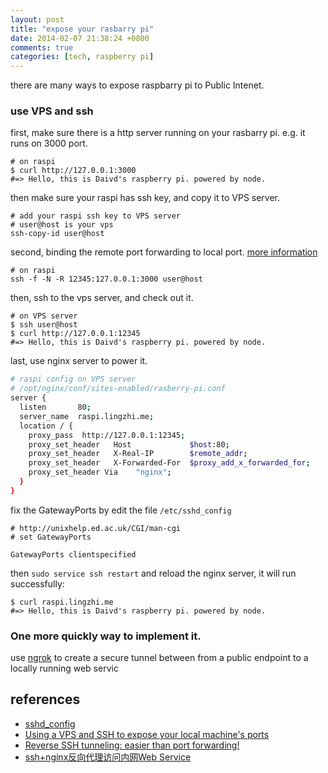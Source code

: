 ```yaml
---
layout: post
title: "expose your rasbarry pi"
date: 2014-02-07 21:38:24 +0800
comments: true
categories: [tech, raspberry pi]
---
```


there are many ways to expose raspbarry pi to Public Intenet.

### use VPS and ssh

first, make sure there is a http server running on your rasbarry pi.
e.g. it runs on 3000 port.
```
# on raspi
$ curl http://127.0.0.1:3000
#=> Hello, this is Daivd's raspberry pi. powered by node.
```

then make sure your raspi has ssh key, and copy it to VPS server.

```
# add your raspi ssh key to VPS server
# user@host is your vps
ssh-copy-id user@host
```

<!-- more -->

second, binding the remote port forwarding to local port. [more information](http://www.ruanyifeng.com/blog/2011/12/ssh_port_forwarding.html)
```
# on raspi
ssh -f -N -R 12345:127.0.0.1:3000 user@host
```

then, ssh to the vps server, and check out it.

```
# on VPS server
$ ssh user@host
$ curl http://127.0.0.1:12345
#=> Hello, this is Daivd's raspberry pi. powered by node.
```

last, use nginx server to power it.
``` bash
# raspi config on VPS server
# /opt/nginx/conf/sites-enabled/rasberry-pi.conf
server {
  listen       80;
  server_name  raspi.lingzhi.me;
  location / {
    proxy_pass  http://127.0.0.1:12345;
    proxy_set_header   Host             $host:80;
    proxy_set_header   X-Real-IP        $remote_addr;
    proxy_set_header   X-Forwarded-For  $proxy_add_x_forwarded_for;
    proxy_set_header Via    "nginx";
  }
}
```

fix the GatewayPorts by edit the file `/etc/sshd_config`
```
# http://unixhelp.ed.ac.uk/CGI/man-cgi
# set GatewayPorts

GatewayPorts clientspecified
```

then `sudo service ssh restart` and reload the nginx server, it will run successfully:
```
$ curl raspi.lingzhi.me
#=> Hello, this is Daivd's raspberry pi. powered by node.
```

### One more quickly way to implement it.

use [ngrok](https://github.com/inconshreveable/ngrok) to create a secure tunnel between from a public endpoint to a locally running web servic

references
----------
- [sshd_config](http://unixhelp.ed.ac.uk/CGI/man-cgi?sshd_config+5)
- [Using a VPS and SSH to expose your local machine's ports](http://bafford.us/2011/08/31/67745483-using-a-vps-and-ssh-to-expose-your-local-mach/)
- [Reverse SSH tunneling: easier than port forwarding!](http://bbrinck.com/post/2318562750/reverse-ssh-tunneling-easier-than-port-forwarding)
- [ssh+nginx反向代理访问内网Web Service](http://logit.me/blog/2013/05/31/reverse-proxy/)
